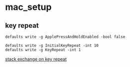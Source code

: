 # mac_setup

## key repeat

```
defaults write -g ApplePressAndHoldEnabled -bool false

defaults write -g InitialKeyRepeat -int 10
defaults write -g KeyRepeat -int 1
```

[stack exchange on key repeat](https://apple.stackexchange.com/questions/10467/how-to-increase-keyboard-key-repeat-rate-on-os-x)
